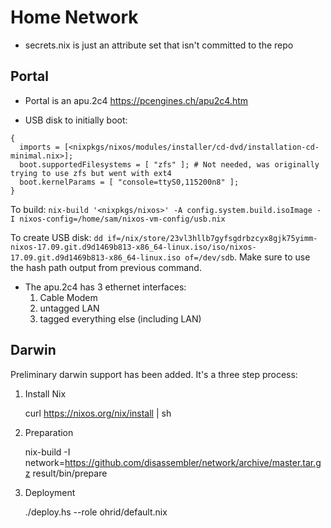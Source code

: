 # Home Network

* secrets.nix is just an attribute set that isn't committed to the repo

## Portal

* Portal is an apu.2c4 https://pcengines.ch/apu2c4.htm

* USB disk to initially boot:

```
{
  imports = [<nixpkgs/nixos/modules/installer/cd-dvd/installation-cd-minimal.nix>];
  boot.supportedFilesystems = [ "zfs" ]; # Not needed, was originally trying to use zfs but went with ext4
  boot.kernelParams = [ "console=ttyS0,115200n8" ];
}
```

To build: `nix-build '<nixpkgs/nixos>' -A config.system.build.isoImage -I nixos-config=/home/sam/nixos-vm-config/usb.nix`

To create USB disk: `dd if=/nix/store/23vl3hllb7gyfsgdrbzcyx8gjk75yimm-nixos-17.09.git.d9d1469b813-x86_64-linux.iso/iso/nixos-17.09.git.d9d1469b813-x86_64-linux.iso of=/dev/sdb`. Make sure to use the hash path output from previous command.

* The apu.2c4 has 3 ethernet interfaces:
  1) Cable Modem
  2) untagged LAN
  3) tagged everything else (including LAN)


## Darwin

Preliminary darwin support has been added. It's a three step process:

1) Install Nix

    curl https://nixos.org/nix/install | sh


2) Preparation

    nix-build -I network=https://github.com/disassembler/network/archive/master.tar.gz <network>
    result/bin/prepare

2) Deployment

    ./deploy.hs --role ohrid/default.nix <IP>
